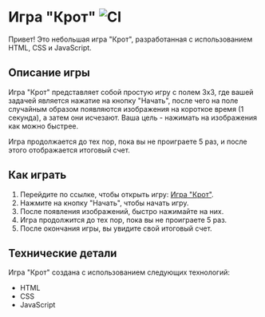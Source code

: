 # Игра "Крот"  ![CI](https://github.com/NikaMurs/events/actions/workflows/web.yml/badge.svg)

Привет! Это небольшая игра "Крот", разработанная с использованием HTML, CSS и JavaScript.

## Описание игры  

Игра "Крот" представляет собой простую игру с полем 3x3, где вашей задачей является нажатие на кнопку "Начать", после чего на поле случайным образом появляются изображения на короткое время (1 секунда), а затем они исчезают. Ваша цель - нажимать на изображения как можно быстрее.

Игра продолжается до тех пор, пока вы не проиграете 5 раз, и после этого отображается итоговый счет.

## Как играть

1. Перейдите по ссылке, чтобы открыть игру: [Игра "Крот"](https://github.com/NikaMurs/events).
2. Нажмите на кнопку "Начать", чтобы начать игру.
3. После появления изображений, быстро нажимайте на них.
4. Игра продолжится до тех пор, пока вы не проиграете 5 раз.
5. После окончания игры, вы увидите свой итоговый счет.

## Технические детали

Игра "Крот" создана с использованием следующих технологий:

- HTML
- CSS
- JavaScript



